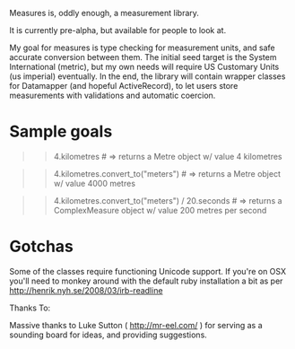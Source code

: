 Measures is, oddly enough, a measurement library.

It is currently pre-alpha, but available for people to look at.

My goal for measures is type checking for measurement units, and safe accurate conversion between them.  The initial seed target is the System International (metric), but my own needs will require US Customary Units (us imperial) eventually.  In the end, the library will contain wrapper classes for Datamapper (and hopeful ActiveRecord), to let users store measurements with validations and automatic coercion.

# Sample goals

>> 4.kilometres # => returns a Metre object w/ value 4 kilometres

>> 4.kilometres.convert_to("meters") # => returns a Metre object w/ value 4000 metres

>> 4.kilometres.convert_to("meters") / 20.seconds # => returns a ComplexMeasure object w/ value 200 metres per second

# Gotchas

Some of the classes require functioning Unicode support.  If you're on OSX you'll need to monkey around with the default ruby installation a bit as per http://henrik.nyh.se/2008/03/irb-readline

Thanks To:

Massive thanks to Luke Sutton ( http://mr-eel.com/ ) for serving as a sounding board for ideas, and providing suggestions.